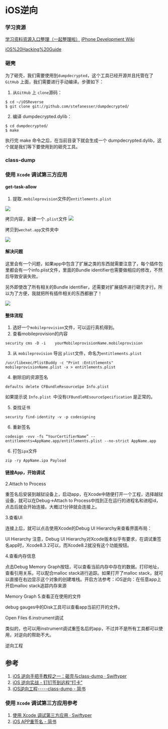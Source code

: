 
# iOS逆向


### 学习资源

[学习资料资源入口整理（一起整理啦）](http://www.iosre.com/t/topic/4680)
[iPhone Development Wiki](http://iphonedevwiki.net/index.php/Main_Page)

[iOS%20Hacking%20Guide](chrome-extension://gfbliohnnapiefjpjlpjnehglfpaknnc/pages/pdf_viewer.html?r=https://web.securityinnovation.com/hubfs/iOS%20Hacking%20Guide.pdf)



###  砸壳

为了砸壳，我们需要使用到`dumpdecrypted`，这个工具已经开源并且托管在了`GitHub` 上面，我们需要进行手动编译。步骤如下：

1. 从`GitHub` 上 `clone`源码：

```
$ cd ~/iOSReverse
$ git clone git://github.com/stefanesser/dumpdecrypted/
```

2. 编译 dumpdecrypted.dylib：

```
$ cd dumpdecrypted/
$ make
```

执行完 make 命令之后，在当前目录下就会生成一个 dumpdecrypted.dylib，这个就是我们等下要使用到的砸壳工具。



### class-dump


### 使用 `Xcode` 调试第三方应用


#### get-task-allow

1. 提取`.mobileprovision`文件的`entitlements.plist`

![](http://oc98nass3.bkt.clouddn.com/2017-07-03-14990792796143.jpg)

拷贝内容，新建一个`.plist`文件
![](http://oc98nass3.bkt.clouddn.com/2017-07-03-14990793865052.jpg)

拷贝到`wechat.app`文件夹中


![](http://oc98nass3.bkt.clouddn.com/2017-07-03-14990796280206.jpg)


#### 解决问题

这里会有一个问题，如果app中包含了扩展之类的东西就需要注意了，每个插件包里都会有一个info.plist文件，里面的Bundle identifier也需要做相应的修改，不然后导致安装失败。

另外即使改了所有相关的Bundle identifier，还需要对扩展插件进行砸壳才行。所以为了方便，我就把所有插件相关的东西都删了！

![](http://oc98nass3.bkt.clouddn.com/2017-07-04-14991380843315.jpg)

#### 整体流程

1. 选好一个`mobileprovision`文件，可以运行真机得到。
2. 查看mobileprovision的内容

```
security cms -D -i    yourMobileprovisionName.mobileprovision
```

3. 从 `mobileprovision` 导出 `plist`文件，命名为`entitlements.plist`

```
/usr/libexec/PlistBuddy -c "Print :Entitlements" mobileprovisionName.plist -x > entitlements.plist
```

4. 删除旧的资源签名
```
defaults delete CFBundleResourceSpe Info.plist
```
如果提示说 `Info.plist `中没有`CFBundleREsourceSpecification` 是正常的。

5. 查找证书
```
security find-identity -v -p codesigning
```

6. 重新签名
```
codesign -vvv -fs “YourCertifierName” --entitlements=AppName.app/entitlements.plist --no-strict AppName.app
```

6. 打包`ipa`文件
```
zip -ry AppName.ipa Payload
```

#### 链接App，开始调试

2.Attach to Process

重签名后安装到越狱设备上，启动app，在Xcode中随便打开一个工程，选择越狱设备，就可以在Debug->Attach to Process中找到正在运行的进程名和进程id，点击后就会开始连接。大概过1分钟就会连接上。

3.查看UI

连接上后，就可以点击使用Xcode的Debug UI Hierarchy来查看界面布局：


UI Hierarchy
注意，Debug UI Hierarchy对Xcode版本似乎有要求，在调试重签名app时，Xcode8.3.2可以，而Xcode8.2就没有这个功能按钮。

4.查看内存信息

点击Debug Memory Graph按钮，可以查看当前内存中存在的数据。打印地址，查看引用关系，可以配合malloc stack进行追踪。如果打开了malloc stack，就可以直接在右边显示这个对象的创建堆栈。开启方法参考：iOS逆向：在任意app上开启malloc stack追踪内存来源


Memory Graph
5.查看正在使用的文件

debug gauges中的Disk工具可以查看app当前打开的文件。


Open Files
6.instrument调试

类似的，也可以用instrument调试重签名后的app，不过并不是所有工具都可以使用，对逆向的帮助不大。

 逆向工程


## 参考

1. [iOS 逆向手把手教程之一：砸壳与class-dump · Swiftyper](http://www.swiftyper.com/2016/05/02/iOS-reverse-step-by-step-part-1-class-dump/)
2. [iOS 逆向实战 - 钉钉签到远程“打卡”](https://www.instapaper.com/read/923533156)
3. [iOS逆向工程-----class-dump - 简书](http://www.jianshu.com/p/2add936e8bdd)

###   使用 `Xcode` 调试第三方应用参考
1. [使用 Xcode 调试第三方应用 · Swiftyper](http://swiftyper.com/2017/07/02/attach-third-app-using-xcode/)
2. [iOS APP重签名 - 简书](http://www.jianshu.com/p/5bc225be6c03)

